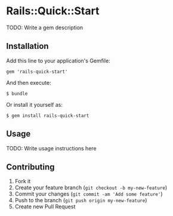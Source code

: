 # Rails::Quick::Start

TODO: Write a gem description

## Installation

Add this line to your application's Gemfile:

    gem 'rails-quick-start'

And then execute:

    $ bundle

Or install it yourself as:

    $ gem install rails-quick-start

## Usage

TODO: Write usage instructions here

## Contributing

1. Fork it
2. Create your feature branch (`git checkout -b my-new-feature`)
3. Commit your changes (`git commit -am 'Add some feature'`)
4. Push to the branch (`git push origin my-new-feature`)
5. Create new Pull Request
